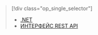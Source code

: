 > [!div class="op_single_selector"]
> * [.NET](../articles/media-services/media-services-dotnet-connect-programmatically.md)
> * [ИНТЕРФЕЙС REST API](../articles/media-services/media-services-rest-connect-programmatically.md)
> 
> 

